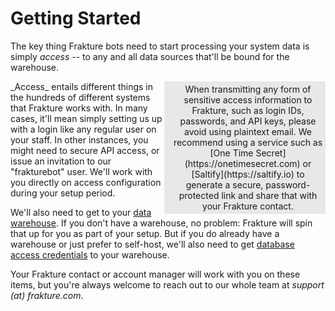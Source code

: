 # Getting Started

The key thing Frakture bots need to start processing your system data is simply _access_ -- to any and all data sources that'll be bound for the warehouse.

<div style="float:right; width:250px; padding:4px; background-color:#E8E8E8"><div style="position:relative; width:240px; float:right;" align=center>When transmitting any form of sensitive access information to Frakture, such as login IDs, passwords, and API keys, please avoid using plaintext email. We recommend using a service such as [One Time Secret](https://onetimesecret.com) or [Saltify](https://saltify.io) to generate a secure, password-protected link and share that with your Frakture contact.</div></div>_Access_ entails different things in the hundreds of different systems that Frakture works with. In many cases, it'll mean simply setting us up with a login like any regular user on your staff. In other instances, you might need to secure API access, or issue an invitation to our "frakturebot" user. We'll work with you directly on access configuration during your setup period.

We'll also need to get to your [data warehouse](delivery/warehouse/ "Warehouse"). If you don't have a warehouse, no problem: Frakture will spin that up for you as part of your setup. But if you do already have a warehouse or just prefer to self-host, we'll also need to get [database access credentials](startup/warehouse_access) to your warehouse.

Your Frakture contact or account manager will work with you on these items, but you're always welcome to reach out to our whole team at _support (at) frakture.com_.
